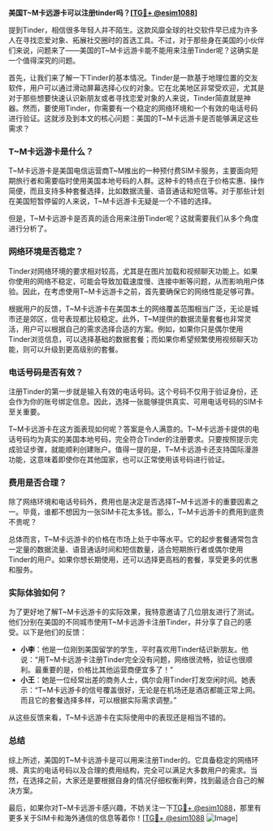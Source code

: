 **美国T~M卡远游卡可以注册tinder吗？[[TG💪+ @esim1088](https://t.me/s/esim1088)]**

提到Tinder，相信很多年轻人并不陌生。这款风靡全球的社交软件早已成为许多人在寻找恋爱对象、拓展社交圈时的首选工具。不过，对于那些身在美国的小伙伴们来说，问题来了——美国的T~M卡远游卡能不能用来注册Tinder呢？这确实是一个值得深究的问题。

首先，让我们来了解一下Tinder的基本情况。Tinder是一款基于地理位置的交友软件，用户可以通过滑动屏幕选择心仪的对象。它在北美地区非常受欢迎，尤其是对于那些想要快速认识新朋友或者寻找恋爱对象的人来说，Tinder简直就是神器。然而，要使用Tinder，你需要有一个稳定的网络环境和一个有效的电话号码进行验证。这就涉及到本文的核心问题：美国的T~M卡远游卡是否能够满足这些需求？

### T~M卡远游卡是什么？

T~M卡远游卡是美国电信运营商T~M推出的一种预付费SIM卡服务，主要面向短期旅行者和需要临时使用美国本地号码的人群。这种卡的特点在于价格实惠、操作简便，而且支持多种套餐选择，比如数据流量、语音通话和短信等。对于那些计划在美国短暂停留的人来说，T~M卡远游卡无疑是一个不错的选择。

但是，T~M卡远游卡是否真的适合用来注册Tinder呢？这就需要我们从多个角度进行分析了。

### 网络环境是否稳定？

Tinder对网络环境的要求相对较高，尤其是在图片加载和视频聊天功能上。如果你使用的网络不稳定，可能会导致加载速度慢、连接中断等问题，从而影响用户体验。因此，在考虑使用T~M卡远游卡之前，首先要确保它的网络性能足够可靠。

根据用户的反馈，T~M卡远游卡在美国本土的网络覆盖范围相当广泛，无论是城市还是郊区，信号表现都比较稳定。此外，T~M提供的数据流量套餐也非常灵活，用户可以根据自己的需求选择合适的方案。例如，如果你只是偶尔使用Tinder浏览信息，可以选择基础的数据套餐；而如果你希望频繁使用视频聊天功能，则可以升级到更高级别的套餐。

### 电话号码是否有效？

注册Tinder的第一步就是输入有效的电话号码。这个号码不仅用于验证身份，还会作为你的账号绑定信息。因此，选择一张能够提供真实、可用电话号码的SIM卡至关重要。

T~M卡远游卡在这方面表现如何呢？答案是令人满意的。T~M卡远游卡提供的电话号码均为真实的美国本地号码，完全符合Tinder的注册要求。只要按照提示完成验证步骤，就能顺利创建账户。值得一提的是，T~M卡远游卡还支持国际漫游功能，这意味着即使你在其他国家，也可以正常使用该号码进行验证。

### 费用是否合理？

除了网络环境和电话号码外，费用也是决定是否选择T~M卡远游卡的重要因素之一。毕竟，谁都不想因为一张SIM卡花太多钱。那么，T~M卡远游卡的费用到底贵不贵呢？

总体而言，T~M卡远游卡的价格在市场上处于中等水平。它的起步套餐通常包含一定量的数据流量、语音通话时间和短信数量，适合短期旅行者或偶尔使用Tinder的用户。如果你想长期使用，还可以选择更高档的套餐，享受更多的优惠和服务。

### 实际体验如何？

为了更好地了解T~M卡远游卡的实际效果，我特意邀请了几位朋友进行了测试。他们分别在美国的不同城市使用T~M卡远游卡注册Tinder，并分享了自己的感受。以下是他们的反馈：

- **小李**：他是一位刚到美国留学的学生，平时喜欢用Tinder结识新朋友。他说：“用T~M卡远游卡注册Tinder完全没有问题，网络很流畅，验证也很顺利。最重要的是，价格比其他运营商便宜多了！”
- **小王**：她是一位经常出差的商务人士，偶尔会用Tinder打发空闲时间。她表示：“T~M卡远游卡的信号覆盖很好，无论是在机场还是酒店都能正常上网。而且它的套餐选择多样，可以根据实际需求调整。”

从这些反馈来看，T~M卡远游卡在实际使用中的表现还是相当不错的。

### 总结

综上所述，美国的T~M卡远游卡是可以用来注册Tinder的。它具备稳定的网络环境、真实的电话号码以及合理的费用结构，完全可以满足大多数用户的需求。当然，在选择之前，大家还是要根据自身的情况仔细权衡利弊，找到最适合自己的解决方案。

最后，如果你对T~M卡远游卡感兴趣，不妨关注一下[TG💪+ @esim1088](https://t.me/s/esim1088)，那里有更多关于SIM卡和海外通信的信息等着你！[[TG💪+ @esim1088](https://t.me/s/esim1088) ![Image](https://i.postimg.cc/4NQfJmqS/Snipaste-2025-05-13-00-14-12.png)]